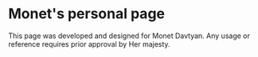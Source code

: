 # Monet's personal page

This page was developed and designed for Monet Davtyan.
Any usage or reference requires prior approval by Her majesty.
